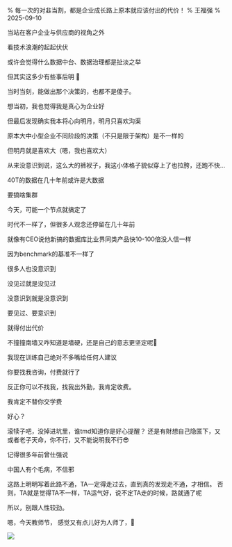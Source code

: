 % 每一次的对韭当割，都是企业成长路上原本就应该付出的代价！
% 王福强
% 2025-09-10

当站在客户企业与供应商的视角之外

看技术浪潮的起起伏伏

或许会觉得什么数据中台、数据治理都是扯淡之举

但其实这多少有些事后明 🤪

当时当刻，能做出那个决策的，也都不是傻子。

想当初，我也觉得我是真心为企业好

但最后发现确实我本将心向明月，明月只喜欢沟渠

原本大中小型企业不同阶段的决策（不只是限于架构）是不一样的

但明月就是喜欢大（嗯，我也喜欢大）

从来没意识到说，这么大的裤衩子，我这小体格子貌似穿上了也拉胯，还跑不快...

40T的数据在几十年前或许是大数据

要搞啥集群

今天，可能一个节点就搞定了

时代不一样了，但很多人观念还停留在几十年前

就像有CEO说他新搞的数据库比业界同类产品快10-100倍没人信一样

因为benchmark的基准不一样了

很多人也没意识到

没见过就是没见过

没意识到就是没意识到

要见过、要意识到

就得付出代价

不撞撞南墙又咋知道是墙硬，还是自己的意志更坚定呢🤪

我现在训练自己绝对不多嘴给任何人建议

你要找我咨询，付费就行了

反正你可以不找我，找我出外勤，我肯定收费。

我肯定不替你交学费

好心？

滚犊子吧，没掉进坑里，谁tmd知道你是好心提醒？ 还是有財想自己隐匿下，又或者老子天命，你不行，又不能说明我不行😎

记得很多年前曾仕强说

中国人有个毛病，不信邪

这路上明明写着此路不通，TA一定得走过去，直到真的发现走不通，才相信。 否则，TA就是觉得TA不一样，TA运气好，说不定TA走的时候，路就通了呢

所以，别跟人性较劲。

嗯，今天教师节， 感觉又有点儿好为人师了，🤣

![](https://files.catbox.moe/cenk4e.jpg)


